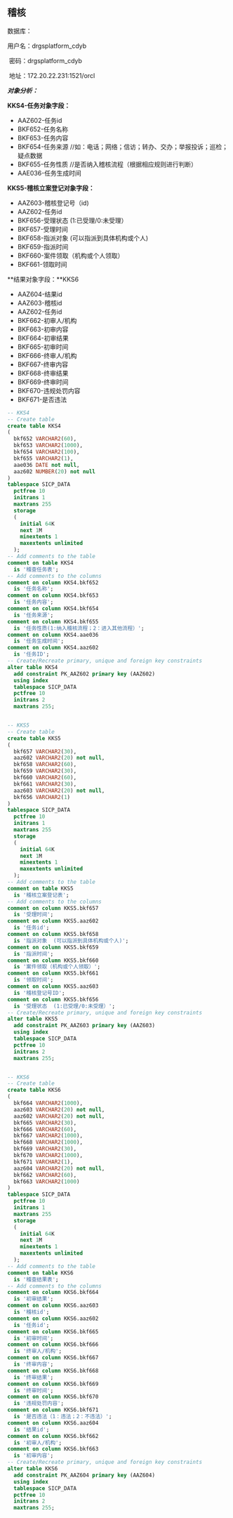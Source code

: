 ## 稽核

数据库：

用户名：drgsplatform_cdyb

​    密码：drgsplatform_cdyb

​    地址：172.20.22.231:1521/orcl



***对象分析：***

**KKS4-任务对象字段：**

- AAZ602-任务id 
- BKF652-任务名称
- BKF653-任务内容
- BKF654-任务来源  //如：电话；网络；信访；转办、交办；举报投诉；巡检；疑点数据
- BKF655-任务性质  //是否纳入稽核流程（根据相应规则进行判断）
- AAE036-任务生成时间



**KKS5-稽核立案登记对象字段：**

- AAZ603-稽核登记号（id)
- AAZ602-任务id
- BKF656-受理状态  (1:已受理/0:未受理）
- BKF657-受理时间
- BKF658-指派对象  (可以指派到具体机构或个人)
- BKF659-指派时间
- BKF660-案件领取（机构或个人领取）
- BKF661-领取时间



**结果对象字段：**KKS6

- AAZ604-结果id
- AAZ603-稽核id
- AAZ602-任务id
- BKF662-初审人/机构
- BKF663-初审内容
- BKF664-初审结果
- BKF665-初审时间
- BKF666-终审人/机构
- BKF667-终审内容
- BKF668-终审结果
- BKF669-终审时间
- BKF670-违规处罚内容
- BKF671-是否违法

```sql
-- KKS4
-- Create table
create table KKS4
(
  bkf652 VARCHAR2(60),
  bkf653 VARCHAR2(1000),
  bkf654 VARCHAR2(100),
  bkf655 VARCHAR2(1),
  aae036 DATE not null,
  aaz602 NUMBER(20) not null
)
tablespace SICP_DATA
  pctfree 10
  initrans 1
  maxtrans 255
  storage
  (
    initial 64K
    next 1M
    minextents 1
    maxextents unlimited
  );
-- Add comments to the table 
comment on table KKS4
  is '稽查任务表';
-- Add comments to the columns 
comment on column KKS4.bkf652
  is '任务名称';
comment on column KKS4.bkf653
  is '任务内容';
comment on column KKS4.bkf654
  is '任务来源';
comment on column KKS4.bkf655
  is '任务性质(1:纳入稽核流程；2：进入其他流程）';
comment on column KKS4.aae036
  is '任务生成时间';
comment on column KKS4.aaz602
  is '任务ID';
-- Create/Recreate primary, unique and foreign key constraints 
alter table KKS4
  add constraint PK_AAZ602 primary key (AAZ602)
  using index 
  tablespace SICP_DATA
  pctfree 10
  initrans 2
  maxtrans 255;


-- KKS5
-- Create table
create table KKS5
(
  bkf657 VARCHAR2(30),
  aaz602 VARCHAR2(20) not null,
  bkf658 VARCHAR2(60),
  bkf659 VARCHAR2(30),
  bkf660 VARCHAR2(60),
  bkf661 VARCHAR2(30),
  aaz603 VARCHAR2(20) not null,
  bkf656 VARCHAR2(1)
)
tablespace SICP_DATA
  pctfree 10
  initrans 1
  maxtrans 255
  storage
  (
    initial 64K
    next 1M
    minextents 1
    maxextents unlimited
  );
-- Add comments to the table 
comment on table KKS5
  is '稽核立案登记表';
-- Add comments to the columns 
comment on column KKS5.bkf657
  is '受理时间';
comment on column KKS5.aaz602
  is '任务id';
comment on column KKS5.bkf658
  is '指派对象  (可以指派到具体机构或个人)';
comment on column KKS5.bkf659
  is '指派时间';
comment on column KKS5.bkf660
  is '案件领取（机构或个人领取）';
comment on column KKS5.bkf661
  is '领取时间';
comment on column KKS5.aaz603
  is '稽核登记号ID';
comment on column KKS5.bkf656
  is '受理状态  (1:已受理/0:未受理）';
-- Create/Recreate primary, unique and foreign key constraints 
alter table KKS5
  add constraint PK_AAZ603 primary key (AAZ603)
  using index 
  tablespace SICP_DATA
  pctfree 10
  initrans 2
  maxtrans 255;


-- KKS6
-- Create table
create table KKS6
(
  bkf664 VARCHAR2(1000),
  aaz603 VARCHAR2(20) not null,
  aaz602 VARCHAR2(20) not null,
  bkf665 VARCHAR2(30),
  bkf666 VARCHAR2(60),
  bkf667 VARCHAR2(1000),
  bkf668 VARCHAR2(1000),
  bkf669 VARCHAR2(30),
  bkf670 VARCHAR2(1000),
  bkf671 VARCHAR2(1),
  aaz604 VARCHAR2(20) not null,
  bkf662 VARCHAR2(60),
  bkf663 VARCHAR2(1000)
)
tablespace SICP_DATA
  pctfree 10
  initrans 1
  maxtrans 255
  storage
  (
    initial 64K
    next 1M
    minextents 1
    maxextents unlimited
  );
-- Add comments to the table 
comment on table KKS6
  is '稽查结果表';
-- Add comments to the columns 
comment on column KKS6.bkf664
  is '初审结果';
comment on column KKS6.aaz603
  is '稽核id';
comment on column KKS6.aaz602
  is '任务id';
comment on column KKS6.bkf665
  is '初审时间';
comment on column KKS6.bkf666
  is '终审人/机构';
comment on column KKS6.bkf667
  is '终审内容';
comment on column KKS6.bkf668
  is '终审结果';
comment on column KKS6.bkf669
  is '终审时间';
comment on column KKS6.bkf670
  is '违规处罚内容';
comment on column KKS6.bkf671
  is '是否违法（1：违法；2：不违法）';
comment on column KKS6.aaz604
  is '结果id';
comment on column KKS6.bkf662
  is '初审人/机构';
comment on column KKS6.bkf663
  is '初审内容';
-- Create/Recreate primary, unique and foreign key constraints 
alter table KKS6
  add constraint PK_AAZ604 primary key (AAZ604)
  using index 
  tablespace SICP_DATA
  pctfree 10
  initrans 2
  maxtrans 255;


```

